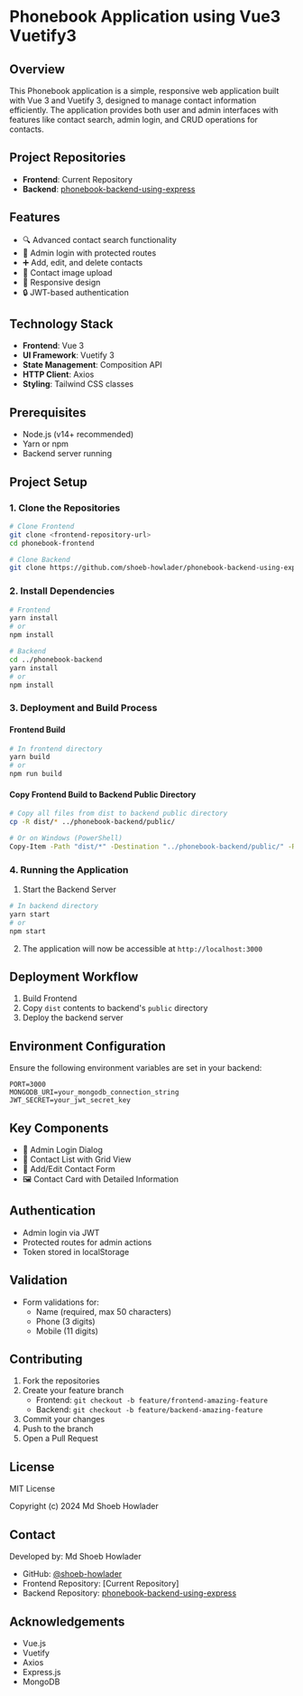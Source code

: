 # Phonebook Application using Vue3 Vuetify3

## Overview
This Phonebook application is a simple, responsive web application built with Vue 3 and Vuetify 3, designed to manage contact information efficiently. The application provides both user and admin interfaces with features like contact search, admin login, and CRUD operations for contacts.

## Project Repositories
- **Frontend**: Current Repository
- **Backend**: [phonebook-backend-using-express](https://github.com/shoeb-howlader/phonebook-backend-using-express)

## Features
- 🔍 Advanced contact search functionality
- 👥 Admin login with protected routes
- ➕ Add, edit, and delete contacts
- 📸 Contact image upload
- 📱 Responsive design
- 🔒 JWT-based authentication

## Technology Stack
- **Frontend**: Vue 3
- **UI Framework**: Vuetify 3
- **State Management**: Composition API
- **HTTP Client**: Axios
- **Styling**: Tailwind CSS classes

## Prerequisites
- Node.js (v14+ recommended)
- Yarn or npm
- Backend server running

## Project Setup

### 1. Clone the Repositories
```bash
# Clone Frontend
git clone <frontend-repository-url>
cd phonebook-frontend

# Clone Backend
git clone https://github.com/shoeb-howlader/phonebook-backend-using-express.git ../phonebook-backend
```

### 2. Install Dependencies
```bash
# Frontend
yarn install
# or
npm install

# Backend
cd ../phonebook-backend
yarn install
# or
npm install
```

### 3. Deployment and Build Process

#### Frontend Build
```bash
# In frontend directory
yarn build
# or
npm run build
```

#### Copy Frontend Build to Backend Public Directory
```bash
# Copy all files from dist to backend public directory
cp -R dist/* ../phonebook-backend/public/

# Or on Windows (PowerShell)
Copy-Item -Path "dist/*" -Destination "../phonebook-backend/public/" -Recurse
```

### 4. Running the Application
1. Start the Backend Server
```bash
# In backend directory
yarn start
# or
npm start
```

2. The application will now be accessible at `http://localhost:3000`

## Deployment Workflow
1. Build Frontend
2. Copy `dist` contents to backend's `public` directory
3. Deploy the backend server

## Environment Configuration
Ensure the following environment variables are set in your backend:
```
PORT=3000
MONGODB_URI=your_mongodb_connection_string
JWT_SECRET=your_jwt_secret_key
```

## Key Components
- 🔐 Admin Login Dialog
- 📇 Contact List with Grid View
- 📝 Add/Edit Contact Form
- 🖼️ Contact Card with Detailed Information

## Authentication
- Admin login via JWT
- Protected routes for admin actions
- Token stored in localStorage

## Validation
- Form validations for:
  - Name (required, max 50 characters)
  - Phone (3 digits)
  - Mobile (11 digits)

## Contributing
1. Fork the repositories
2. Create your feature branch 
   - Frontend: `git checkout -b feature/frontend-amazing-feature`
   - Backend: `git checkout -b feature/backend-amazing-feature`
3. Commit your changes
4. Push to the branch
5. Open a Pull Request

## License
MIT License

Copyright (c) 2024 Md Shoeb Howlader

## Contact
Developed by: Md Shoeb Howlader
- GitHub: [@shoeb-howlader](https://github.com/shoeb-howlader)
- Frontend Repository: [Current Repository]
- Backend Repository: [phonebook-backend-using-express](https://github.com/shoeb-howlader/phonebook-backend-using-express)

## Acknowledgements
- Vue.js
- Vuetify
- Axios
- Express.js
- MongoDB